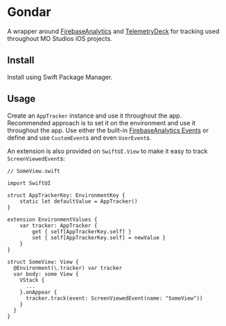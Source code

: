 # Gondar

A wrapper around [FirebaseAnalytics](https://github.com/firebase/firebase-ios-sdk) and [TelemetryDeck](https://github.com/TelemetryDeck/SwiftSDK) for tracking used throughout MO Studios iOS projects.

## Install

Install using Swift Package Manager.

## Usage

Create an `AppTracker` instance and use it throughout the app. Recommended approach is to set it on the environment and use it throughout the app. Use either the built-in [FirebaseAnalytics Events](https://firebase.google.com/docs/reference/swift/firebaseanalytics/api/reference/Constants) or define and use `CustomEvent`s and even `UserEvent`s.

An extension is also provided on `SwiftUI.View` to make it easy to track `ScreenViewedEvent`s:

```
// SomeView.swift

import SwiftUI

struct AppTrackerKey: EnvironmentKey {
    static let defaultValue = AppTracker()
}

extension EnvironmentValues {
    var tracker: AppTracker {
        get { self[AppTrackerKey.self] }
        set { self[AppTrackerKey.self] = newValue }
    }
}

struct SomeView: View {
  @Environment(\.tracker) var tracker
  var body: some View {
    VStack {
      ...
    }.onAppear {
      tracker.track(event: ScreenViewedEvent(name: "SomeView"))
    }
  }
}
```
